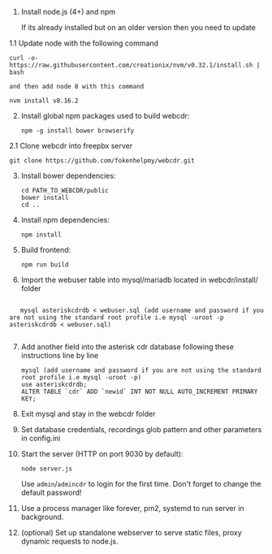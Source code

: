 1. Install node.js (4+) and npm 

    If its already installed but on an older version then you need to update 

1.1 Update node with the following command
    
    
    curl -o- https://raw.githubusercontent.com/creationix/nvm/v0.32.1/install.sh | bash 

    and then add node 8 with this command

    nvm install v8.16.2
    
   
2. Install global npm packages used to build webcdr:
   ```
   npm -g install bower browserify
   ```
2.1 Clone webcdr into freepbx server

    git clone https://github.com/fokenhelpmy/webcdr.git

3. Install bower dependencies:
   ```
   cd PATH_TO_WEBCDR/public
   bower install
   cd ..
   ```

4. Install npm dependencies:
   ```
   npm install
   ```
   
5. Build frontend:
   ```
   npm run build
   ```
   
6. Import the webuser table into mysql/mariadb located in webcdr/install/ folder
```

   mysql asteriskcdrdb < webuser.sql (add username and password if you are not using the standard root profile i.e mysql -uroot -p   asteriskcdrdb < webuser.sql)
   
   ```  
7. Add another field into the asterisk cdr database following these instructions line by line
   ```
   mysql (add username and password if you are not using the standard root profile i.e mysql -uroot -p)
   use asteriskcdrdb;
   ALTER TABLE `cdr` ADD `newid` INT NOT NULL AUTO_INCREMENT PRIMARY KEY;
   
   ```
8. Exit mysql and stay in the webcdr folder
 
9. Set database credentials, recordings glob pattern and other parameters in config.ini
10. Start the server (HTTP on port 9030 by default):
    ```
    node server.js
    ```

    Use `admin`/`admincdr` to login for the first time. Don't forget to change the default password!
11. Use a process manager like forever, pm2, systemd to run server in background.
12. (optional) Set up standalone webserver to serve static files, proxy dynamic requests to node.js.
